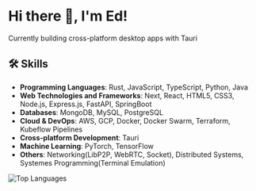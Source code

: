 # Hi there 👋, I'm Ed!

Currently building cross-platform desktop apps with Tauri

## 🛠 Skills

- **Programming Languages**: Rust, JavaScript, TypeScript, Python, Java
- **Web Technologies and Frameworks**: Next, React, HTML5, CSS3, Node.js, Express.js, FastAPI, SpringBoot
- **Databases**: MongoDB, MySQL, PostgreSQL
- **Cloud & DevOps**: AWS, GCP, Docker, Docker Swarm, Terraform, Kubeflow Pipelines
- **Cross-platform Development**: Tauri
- **Machine Learning**: PyTorch, TensorFlow
- **Others**: Networking(LibP2P, WebRTC, Socket), Distributed Systems, Systemes Programming(Terminal Emulation)


 ![Top Languages](https://github-readme-stats.vercel.app/api/top-langs/?username=edielam&layout=compact&theme=radical&langs_count=8&hide=html,css,Makefile,ShaderLab,SCSS,Jupyter%20Notebook)

<!--<table>
  <tr>
    <td>
      <img src="https://github-readme-stats.vercel.app/api/top-langs/?username=edielam&layout=compact&theme=radical&langs_count=6&hide=html,css,Makefile,ShaderLab,SCSS,Jupyter%20Notebook" alt="Top Languages" />
    </td>
    <td>
      <img src="https://github-readme-stats.vercel.app/api?username=edielam&show_icons=true&theme=dark" alt="GitHub Stats" />
    </td>
  </tr>
</table> -->

